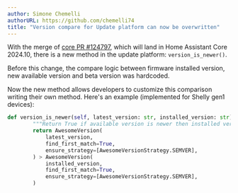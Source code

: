 ```yaml
---
author: Simone Chemelli
authorURL: https://github.com/chemelli74
title: "Version compare for Update platform can now be overwritten"
---
```


With the merge of [core PR #124797](https://github.com/home-assistant/core/pull/124797), which will land in Home Assistant Core 2024.10, there is a new method in the update platform: `version_is_newer()`.

Before this change, the compare logic between firmware installed version, new available version and beta version was hardcoded.

Now the new method allows developers to customize this comparison writing their own method.
Here's an example (implemented for Shelly gen1 devices):

```python
def version_is_newer(self, latest_version: str, installed_version: str) -> bool:
        """Return True if available version is newer then installed version."""
        return AwesomeVersion(
            latest_version,
            find_first_match=True,
            ensure_strategy=[AwesomeVersionStrategy.SEMVER],
        ) > AwesomeVersion(
            installed_version,
            find_first_match=True,
            ensure_strategy=[AwesomeVersionStrategy.SEMVER],
        )
```
